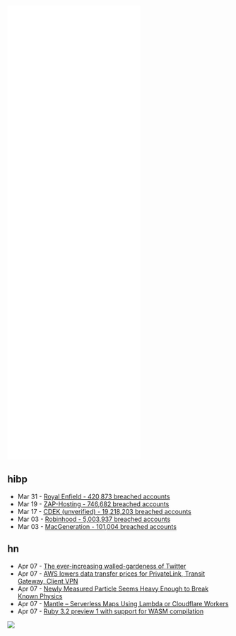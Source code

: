 ![Metrics](https://raw.githubusercontent.com/phixion/phixion/master/metrics.svg)

## hibp

<!--
for https://github.com/phixion/phixion/blob/main/.github/workflows/feeds.yml
-->
<!--START_SECTION:haveibeenpwnd-->
- Mar 31 - [Royal Enfield - 420,873 breached accounts](https://haveibeenpwned.com/PwnedWebsites#RoyalEnfield)
- Mar 19 - [ZAP-Hosting - 746,682 breached accounts](https://haveibeenpwned.com/PwnedWebsites#ZAPHosting)
- Mar 17 - [CDEK (unverified) - 19,218,203 breached accounts](https://haveibeenpwned.com/PwnedWebsites#CDEK)
- Mar 03 - [Robinhood - 5,003,937 breached accounts](https://haveibeenpwned.com/PwnedWebsites#Robinhood)
- Mar 03 - [MacGeneration - 101,004 breached accounts](https://haveibeenpwned.com/PwnedWebsites#MacGeneration)
<!--END_SECTION:haveibeenpwnd-->

## hn

<!--
for https://github.com/phixion/phixion/blob/main/.github/workflows/feeds.yml
-->
<!--START_SECTION:hn-->
- Apr 07 - [The ever-increasing walled-gardeness of Twitter](https://annoying.technology/posts/e6901c0ea272f57d/)
- Apr 07 - [AWS lowers data transfer prices for PrivateLink, Transit Gateway, Client VPN](https://aws.amazon.com/about-aws/whats-new/2022/04/aws-data-transfer-price-reduction-privatelink-transit-gateway-client-vpn-services/)
- Apr 07 - [Newly Measured Particle Seems Heavy Enough to Break Known Physics](https://www.quantamagazine.org/fermilab-says-particle-is-heavy-enough-to-break-the-standard-model-20220407/)
- Apr 07 - [Mantle – Serverless Maps Using Lambda or Cloudflare Workers](https://protomaps.com/blog/serverless-self-hosted-maps/)
- Apr 07 - [Ruby 3.2 preview 1 with support for WASM compilation](https://www.ruby-lang.org/en/news/2022/04/03/ruby-3-2-0-preview1-released/)
<!--END_SECTION:hn-->

<!--
for https://yhype.me
-->
![](https://hit.yhype.me/github/profile?user_id=13013670)
